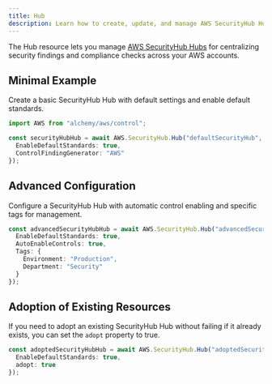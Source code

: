 ```yaml
---
title: Hub
description: Learn how to create, update, and manage AWS SecurityHub Hubs using Alchemy Cloud Control.
---
```


The Hub resource lets you manage [AWS SecurityHub Hubs](https://docs.aws.amazon.com/securityhub/latest/userguide/) for centralizing security findings and compliance checks across your AWS accounts.

## Minimal Example

Create a basic SecurityHub Hub with default settings and enable default standards.

```ts
import AWS from "alchemy/aws/control";

const securityHubHub = await AWS.SecurityHub.Hub("defaultSecurityHub", {
  EnableDefaultStandards: true,
  ControlFindingGenerator: "AWS"
});
```

## Advanced Configuration

Configure a SecurityHub Hub with automatic control enabling and specific tags for management.

```ts
const advancedSecurityHubHub = await AWS.SecurityHub.Hub("advancedSecurityHub", {
  EnableDefaultStandards: true,
  AutoEnableControls: true,
  Tags: {
    Environment: "Production",
    Department: "Security"
  }
});
```

## Adoption of Existing Resources

If you need to adopt an existing SecurityHub Hub without failing if it already exists, you can set the `adopt` property to true.

```ts
const adoptedSecurityHubHub = await AWS.SecurityHub.Hub("adoptedSecurityHub", {
  EnableDefaultStandards: true,
  adopt: true
});
```